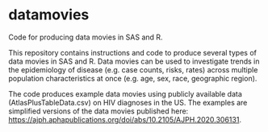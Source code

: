 # datamovies

Code for producing data movies in SAS and R.

This repository contains instructions and code to produce several types of data movies in SAS and R. Data movies can be used to investigate trends in the epidemiology of disease (e.g. case counts, risks, rates) across multiple population characteristics at once (e.g. age, sex, race, geographic region).

The code produces example data movies using publicly available data (AtlasPlusTableData.csv) on HIV diagnoses in the US. The examples are simplified versions of the data movies published here: https://ajph.aphapublications.org/doi/abs/10.2105/AJPH.2020.306131.
